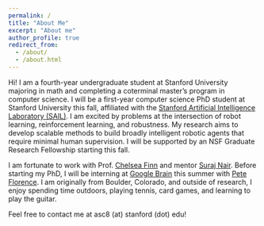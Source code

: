 ```yaml
---
permalink: /
title: "About Me"
excerpt: "About me"
author_profile: true
redirect_from: 
  - /about/
  - /about.html
---
```


Hi! I am a fourth-year undergraduate student at Stanford University majoring in math and completing a coterminal master’s program in computer science. I will be a first-year computer science PhD student at Stanford University this fall, affiliated with the [Stanford Artificial Intelligence Laboratory (SAIL)](https://ai.stanford.edu/). I am excited by problems at the intersection of robot learning, reinforcement learning, and robustness. My research aims to develop scalable methods to build broadly intelligent robotic agents that require minimal human supervision. I will be supported by an NSF Graduate Research Fellowship starting this fall.  

I am fortunate to work with Prof. [Chelsea Finn](https://ai.stanford.edu/~cbfinn/) and mentor [Suraj Nair](https://cs.stanford.edu/~surajn/). Before starting my PhD, I will be interning at [Google Brain](https://research.google/teams/brain/) this summer with [Pete Florence](http://www.peteflorence.com/). I am originally from Boulder, Colorado, and outside of research, I enjoy spending time outdoors, playing tennis, card games, and learning to play the guitar.

Feel free to contact me at asc8 (at) stanford (dot) edu!

